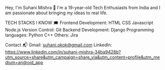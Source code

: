 Hey, I'm Suhani Mishra 👋
I'm a 19-year-old Tech Enthusiasts from India and I am passionate about bringing my ideas to real life.

TECH STACKS I KNOW 🗯
Frontend Development: HTML CSS Javascript Node.js
Version Control: Git
Backend Development: Django
Programming languages: Python C++
Others: Jira

Contact 📬
Gmail: suhani.okok@gmail.com
LinkedIn: https://www.linkedin.com/in/suhani-mishra-34ba9428b?utm_source=share&utm_campaign=share_via&utm_content=profile&utm_medium=android_app
